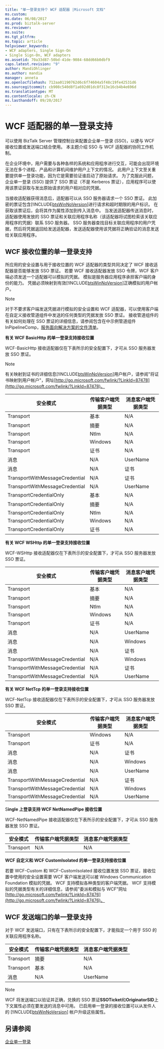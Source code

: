 ```yaml
---
title: "单一登录支持个 WCF 适配器 |Microsoft 文档"
ms.custom: 
ms.date: 06/08/2017
ms.prod: biztalk-server
ms.reviewer: 
ms.suite: 
ms.tgt_pltfrm: 
ms.topic: article
helpviewer_keywords:
- WCF adapters, Single Sign-On
- Single Sign-On, WCF adapters
ms.assetid: 70a33d87-50bd-41de-9084-68dd66b0dbf9
caps.latest.revision: "9"
author: MandiOhlinger
ms.author: mandia
manager: anneta
ms.openlocfilehash: 712aa01190762d6c6f74604a5f48c19fe42531d6
ms.sourcegitcommit: cb908c540d8f1a692d01dc8f313e16cb4b4e696d
ms.translationtype: MT
ms.contentlocale: zh-CN
ms.lasthandoff: 09/20/2017
---
```

# <a name="single-sign-on-support-for-the-wcf-adapters"></a>WCF 适配器的单一登录支持
可以使用 BizTalk Server 管理控制台来配置企业单一登录 (SSO)，以便与 WCF 接收位置或发送端口结合使用。 本主题介绍 SSO 与 WCF 适配器的协同工作机制。  
  
 在企业环境中，用户需要与各种各样的系统和应用程序进行交互，可能会出现环境无法在多个进程、产品和计算机间维护用户上下文的情况。 此用户上下文至关重要提供单一登录功能，因为它是需要验证谁启动了原始请求。 为了克服此问题，企业单一登录 (SSO) 提供了 SSO 票证（不是 Kerberos 票证），应用程序可以使用该票证获取与发出原始请求的用户相对应的凭据。  
  
 当接收适配器获得消息后，适配器可以从 SSO 服务器请求一个 SSO 票证。 此加密的票证包含[!INCLUDE[btsWinNoVersion](../includes/btswinnoversion-md.md)]进行请求和超时期限的用户标识。 在获取该票证后，会将其作为属性添加到传入消息中。 当发送适配器传送消息时，适配器使用发放的 SSO 票证和关联应用程序名称（该适配器将试图检索该关联应用程序的凭据）联系 SSO 服务器。 SSO 服务器查找目标关联应用程序的用户凭据，然后将凭据返回给发送适配器，发送适配器使用该凭据将正确验证的消息发送给关联应用程序。  
  
## <a name="single-sign-on-support-for-the-wcf-receive-locations"></a>WCF 接收位置的单一登录支持  
 所应用的安全设置与用于接收位置的 WCF 适配器的类型共同决定了 WCF 接收适配器是否能够发放 SSO 票证。 若要 WCF 接收适配器发放 SSO 令牌，WCF 客户端必须发送一个适配器可以模拟的凭据。 模拟是服务器应用程序承担客户端的身份的能力。 凭据必须映射到有效[!INCLUDE[btsWinNoVersion](../includes/btswinnoversion-md.md)]正确模拟的用户帐户。  
  
> [!NOTE]
>  对于不要求客户端发送凭据进行模拟的安全设置和 WCF 适配器，可以使用客户端在自定义接收管道组件中发送的任何类型的凭据发放 SSO 票证。 接收管道组件的有关如何处理在 SSO 票证的详细信息，请参阅包含在中示例管道组件 InPipelineComp，[服务面向解决方案的文件清单](../core/file-inventory-for-the-service-oriented-solution.md)。  
  
 **有关 WCF BasicHttp 的单一登录支持接收位置**  
  
 WCF-BasicHttp 接收适配器仅在下表所示的安全配置下，才可从 SSO 服务器发放 SSO 票证。  
  
> [!NOTE]
>  有关映射到证书的详细信息[!INCLUDE[btsWinNoVersion](../includes/btswinnoversion-md.md)]用户帐户，请参阅"将证书映射到用户帐户"，网址[http://go.microsoft.com/fwlink/?LinkId=87478](http://go.microsoft.com/fwlink/?LinkId=87478)。  
  
|安全模式|传输客户端凭据类型|消息客户端凭据类型|  
|-------------------|--------------------------------------|------------------------------------|  
|Transport|基本|N/A|  
|Transport|摘要|N/A|  
|Transport|Ntlm|N/A|  
|Transport|Windows|N/A|  
|Transport|证书|N/A|  
|消息|N/A|UserName|  
|消息|N/A|证书|  
|TransportWithMessageCredential|N/A|证书|  
|TransportWithMessageCredential|N/A|UserName|  
|TransportCredentialOnly|基本|N/A|  
|TransportCredentialOnly|摘要|N/A|  
|TransportCredentialOnly|Ntlm|N/A|  
|TransportCredentialOnly|Windows|N/A|  
|TransportCredentialOnly|证书|N/A|  
  
 **有关 WCF WSHttp 的单一登录支持接收位置**  
  
 WCF-WSHttp 接收适配器仅在下表所示的安全配置下，才可从 SSO 服务器发放 SSO 票证。  
  
|安全模式|传输客户端凭据类型|消息客户端凭据类型|  
|-------------------|--------------------------------------|------------------------------------|  
|Transport|基本|N/A|  
|Transport|摘要|N/A|  
|Transport|Ntlm|N/A|  
|Transport|Windows|N/A|  
|Transport|证书|N/A|  
|消息|N/A|UserName|  
|消息|N/A|Windows|  
|消息|N/A|证书|  
|TransportWithMessageCredential|N/A|Windows|  
|TransportWithMessageCredential|N/A|证书|  
|TransportWithMessageCredential|N/A|UserName|  
  
 **有关 WCF NetTcp 的单一登录支持接收位置**  
  
 WCF-NetTcp 接收适配器仅在下表所示的安全配置下，才可从 SSO 服务器发放 SSO 票证。  
  
|安全模式|传输客户端凭据类型|消息客户端凭据类型|  
|-------------------|--------------------------------------|------------------------------------|  
|Transport|Windows|N/A|  
|Transport|证书|N/A|  
|消息|N/A|证书|  
|消息|N/A|Windows|  
|消息|N/A|UserName|  
|TransportWithMessageCredential|N/A|证书|  
|TransportWithMessageCredential|N/A|Windows|  
|TransportWithMessageCredential|N/A|UserName|  
  
 S**ingle 上登录支持 WCF NetNamedPipe 接收位置**  
  
 WCF-NetNamedPipe 接收适配器仅在下表所示的安全配置下，才可从 SSO 服务器发放 SSO 票证。  
  
|安全模式|传输客户端凭据类型|消息客户端凭据类型|  
|-------------------|--------------------------------------|------------------------------------|  
|Transport|N/A|N/A|  
  
 **WCF 自定义和 WCF CustomIsolated 的单一登录支持接收位置**  
  
 若要 WCF-Custom 和 WCF-CustomIsolated 接收位置发放 SSO 票证，接收位置中使用的安全设置需要 WCF 客户端发送可以被 Windows Communication Foundation 模拟的凭据。 WCF 支持模拟各种类型的客户端凭据。 WCF 支持模拟的凭据类型有关的详细信息，请参阅"委派和模拟与 WCF"网址[http://go.microsoft.com/fwlink/?LinkId=87476](http://go.microsoft.com/fwlink/?LinkId=87476)。  
  
## <a name="single-sign-on-support-for-the-wcf-send-ports"></a>WCF 发送端口的单一登录支持  
 对于 WCF 发送端口，只有在下表所示的安全配置下，才能指定一个用于 SSO 的关联应用程序名称。  
  
|安全模式|传输客户端凭据类型|消息客户端凭据类型|  
|-------------------|--------------------------------------|------------------------------------|  
|Transport|摘要|N/A|  
|Transport|基本|N/A|  
|消息|N/A|UserName|  
  
> [!NOTE]
>  WCF 将发送端口以验证并正确，兑换的 SSO 票证**SSOTicket**和**OriginatorSID**上下文属性必须在要发送的消息中可用。 已启用单一登录的接收位置可以从发件人的 [!INCLUDE[btsWinNoVersion](../includes/btswinnoversion-md.md)] 帐户升级这些属性。  
  
## <a name="see-also"></a>另请参阅  
 [企业单一登录](../core/enterprise-single-sign-on2.md)